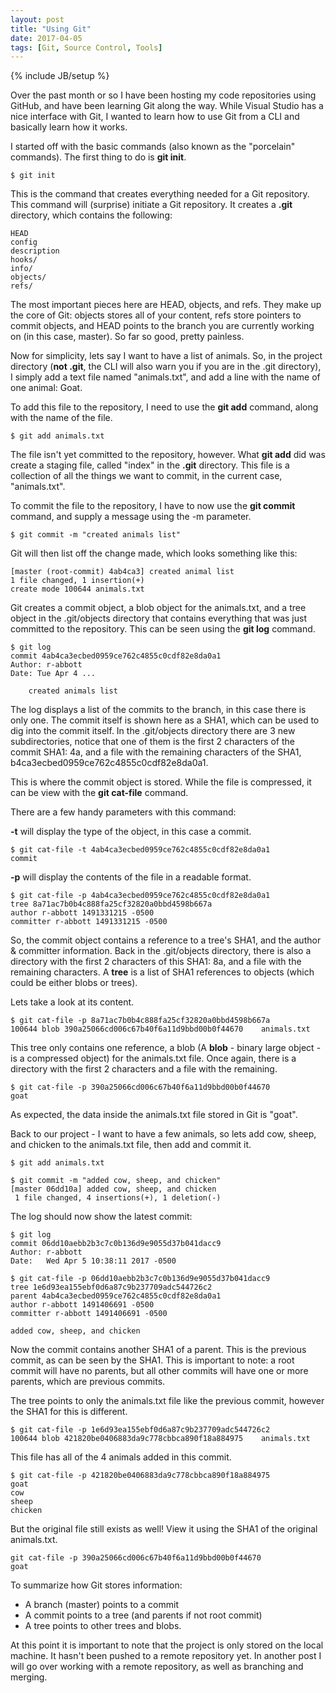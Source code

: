 ```yaml
---
layout: post
title: "Using Git"
date: 2017-04-05
tags: [Git, Source Control, Tools]
---
```

{% include JB/setup %}

Over the past month or so I have been hosting my code repositories using GitHub, and have been learning Git along the way. While Visual Studio has a nice interface with Git, I wanted to learn how to use Git from a CLI and basically learn how it works.

I started off with the basic commands (also known as the "porcelain" commands). The first thing to do is <strong>git init</strong>.

```
$ git init
```

This is the command that creates everything needed for a Git repository.
This command will (surprise) initiate a Git repository. It creates a <strong>.git</strong> directory, which contains the following:

```
HEAD
config
description
hooks/
info/
objects/
refs/
```

The most important pieces here are HEAD, objects, and refs. They make up the core of Git: objects stores all of your content, refs store pointers to commit objects, and HEAD points to the branch you are currently working on (in this case, master). So far so good, pretty painless.

Now for simplicity, lets say I want to have a list of animals. So, in the project directory (<strong>not .git</strong>, the CLI will also warn you if you are in the .git directory), I simply add a text file named "animals.txt", and add a line with the name of one animal: Goat.

To add this file to the repository, I need to use the <strong>git add</strong> command, along with the name of the file.

```
$ git add animals.txt
```

The file isn't yet committed to the repository, however. What <strong>git add</strong> did was create a staging file, called "index" in the <strong>.git</strong> directory. This file is a collection of all the things we want to commit, in the current case, "animals.txt".

To commit the file to the repository, I have to now use the <strong>git commit</strong> command, and supply a message using the -m parameter.

```
$ git commit -m "created animals list"
```

Git will then list off the change made, which looks something like this:

```
[master (root-commit) 4ab4ca3] created animal list
1 file changed, 1 insertion(+)
create mode 100644 animals.txt
```

Git creates a commit object, a blob object for the animals.txt, and a tree object in the .git/objects directory that contains everything that was just committed to the repository. This can be seen using the <strong>git log</strong> command.

```
$ git log
commit 4ab4ca3ecbed0959ce762c4855c0cdf82e8da0a1
Author: r-abbott
Date: Tue Apr 4 ...

    created animals list
```

The log displays a list of the commits to the branch, in this case there is only one. The commit itself is shown here as a SHA1, which can be used to dig into the commit itself. In the .git/objects directory there are 3 new subdirectories, notice that one of them is the first 2 characters of the commit SHA1: 4a, and a file with the remaining characters of the SHA1, b4ca3ecbed0959ce762c4855c0cdf82e8da0a1.

This is where the commit object is stored. While the file is compressed, it can be view with the <strong>git cat-file</strong> command.

There are a few handy parameters with this command:

<strong>-t</strong> will display the type of the object, in this case a commit.
```
$ git cat-file -t 4ab4ca3ecbed0959ce762c4855c0cdf82e8da0a1
commit
```

<strong>-p</strong> will display the contents of the file in a readable format.
```
$ git cat-file -p 4ab4ca3ecbed0959ce762c4855c0cdf82e8da0a1
tree 8a71ac7b0b4c888fa25cf32820a0bbd4598b667a
author r-abbott 1491331215 -0500
committer r-abbott 1491331215 -0500
```

So, the commit object contains a reference to a tree's SHA1, and the author & committer information. Back in the .git/objects directory, there is also a directory with the first 2 characters of this SHA1: 8a, and a file with the remaining characters. A <strong>tree</strong> is a list of SHA1 references to objects (which could be either blobs or trees).

Lets take a look at its content.

```
$ git cat-file -p 8a71ac7b0b4c888fa25cf32820a0bbd4598b667a
100644 blob 390a25066cd006c67b40f6a11d9bbd00b0f44670    animals.txt
```

This tree only contains one reference, a blob (A <strong>blob</strong> - binary large object - is a compressed object) for the animals.txt file. Once again, there is a directory with the first 2 characters and a file with the remaining.

```
$ git cat-file -p 390a25066cd006c67b40f6a11d9bbd00b0f44670
goat
```

As expected, the data inside the animals.txt file stored in Git is "goat".

Back to our project - I want to have a few animals, so lets add cow, sheep, and chicken to the animals.txt file, then add and commit it.

```
$ git add animals.txt

$ git commit -m "added cow, sheep, and chicken"
[master 06dd10a] added cow, sheep, and chicken
 1 file changed, 4 insertions(+), 1 deletion(-)
```

The log should now show the latest commit:

```
$ git log
commit 06dd10aebb2b3c7c0b136d9e9055d37b041dacc9
Author: r-abbott
Date:   Wed Apr 5 10:38:11 2017 -0500

$ git cat-file -p 06dd10aebb2b3c7c0b136d9e9055d37b041dacc9
tree 1e6d93ea155ebf0d6a87c9b237709adc544726c2
parent 4ab4ca3ecbed0959ce762c4855c0cdf82e8da0a1
author r-abbott 1491406691 -0500
committer r-abbott 1491406691 -0500

added cow, sheep, and chicken
```

Now the commit contains another SHA1 of a parent. This is the previous commit, as can be seen by the SHA1. This is important to note: a root commit will have no parents, but all other commits will have one or more parents, which are previous commits.

The tree points to only the animals.txt file like the previous commit, however the SHA1 for this is different.

```
$ git cat-file -p 1e6d93ea155ebf0d6a87c9b237709adc544726c2
100644 blob 421820be0406883da9c778cbbca890f18a884975    animals.txt
```

This file has all of the 4 animals added in this commit.

```
$ git cat-file -p 421820be0406883da9c778cbbca890f18a884975
goat
cow
sheep
chicken
```

But the original file still exists as well! View it using the SHA1 of the original animals.txt.

```
git cat-file -p 390a25066cd006c67b40f6a11d9bbd00b0f44670
goat
```

To summarize how Git stores information:
- A branch (master) points to a commit
- A commit points to a tree (and parents if not root commit)
- A tree points to other trees and blobs.

At this point it is important to note that the project is only stored on the local machine. It hasn't been pushed to a remote repository yet. In another post I will go over working with a remote repository, as well as branching and merging.
